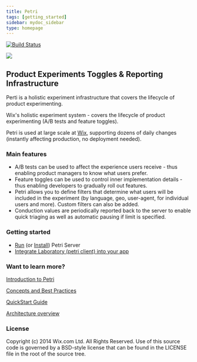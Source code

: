 ```yaml
---
title: Petri
tags: [getting_started]
sidebar: mydoc_sidebar
type: homepage
---
```


[![Build Status](https://travis-ci.org/wix/petri.svg?branch=master)](https://travis-ci.org/wix/petri)

![](https://raw.githubusercontent.com/wix/petri/gh-pages/images/scientist_small.png)

##  Product Experiments Toggles & Reporting Infrastructure

Perti is a holistic experiment infrastructure that covers the lifecycle of product experimenting.

Wix's holistic experiment system - covers the lifecycle of product experimenting (A/B tests and feature toggles).

Petri is used at large scale at [Wix](http://www.wix.com), supporting dozens of daily changes (instantly affecting production, no deployment needed).  

### Main features
* A/B tests can be used to affect the experience users receive - thus enabling product managers to know what users prefer.
* Feature toggles can be used to control inner implementation details - thus enabling developers to gradually roll out features.  
* Petri allows you to define filters that determine what users will be included in the experiment (by language, geo, user-agent, for individual users and more). Custom filters can also be added.
* Conduction values are periodically reported back to the server to enable quick triaging as well as automatic pausing if limit is specified.

### Getting started
* [Run](https://github.com/wix/petri/wiki/Running-Petri-Server) (or [Install](https://github.com/wix/petri/wiki/Installing-Petri-Server)) Petri Server
* [Integrate Laboratory (petri client) into your app](https://github.com/wix/petri/wiki/Integrating-Petri-into-your-app)


### Want to learn more? 

[Introduction to Petri](https://github.com/wix/petri/wiki/PETRI)

[Concepts and Best Practices](https://github.com/wix/petri/wiki/Concepts-&-Best-Practices)

[QuickStart Guide](https://github.com/wix/petri/wiki/Quickstart-Guide)

[Architecture overview](https://github.com/wix/petri/wiki/PETRI-System-Components)






### License

Copyright (c) 2014 Wix.com Ltd. All Rights Reserved. Use of this source code is governed by a BSD-style license that can be found in the LICENSE file in the root of the source tree.